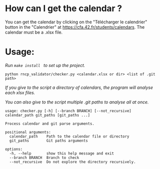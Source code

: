 # How can I get the calendar ?

You can get the calendar by clicking on the "Télécharger le calendrier" button in the "Calendrier" at https://cfa.42.fr/students/calendars.
The calendar must be a .xlsx file.

# Usage:

_Run `make install ` to set up the project._

`python rncp_validator/checker.py <calendar.xlsx or dir> <list of .git path>`

_If you give to the script a directory of calendars, the program will analyse each xlsx files._

_You can also give to the script multiple .git paths to analyse all at once._

```shell
usage: checker.py [-h] [--branch BRANCH] [--not_recursive] calendar_path git_paths [git_paths ...]

Process calendar and git parse arguments.

positional arguments:
  calendar_path    Path to the calendar file or directory
  git_paths        Git paths arguments

options:
  -h, --help       show this help message and exit
  --branch BRANCH  Branch to check
  --not_recursive  Do not explore the directory recursively.
```